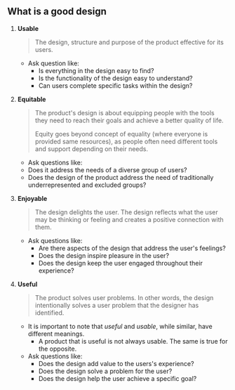 ## What is a good design

1. **Usable**
   >The design, structure and purpose of the product effective for its users.

   - Ask question like:
	   - Is everything in the design easy to find?
	   - Is the functionality of the design easy to understand?
	   - Can users complete specific tasks within the design?

2. **Equitable**
   
   >The product's design is about equipping people with the tools they need to reach their goals and achieve a better quality of life.
   >
   >Equity goes beyond concept of equality (where everyone is provided same resources), as people often need different tools and support depending on their needs.
	
	- Ask questions like:
	- Does it address the needs of a diverse group of users?
	- Does the design of the product address the need of traditionally underrepresented and excluded groups?

3. **Enjoyable**
   >The design delights the user. The design reflects what the user may be thinking or feeling and creates a positive connection with them.
   
   - Ask questions like:
	   - Are there aspects of the design that address the user's feelings?
	   - Does the design inspire pleasure in the user?
	   - Does the design keep the user engaged throughout their experience?

4. **Useful**
   > The product solves user problems. In other words, the design intentionally solves a user problem that the designer has identified.
   
   - It is important to note that *useful* and *usable*, while similar, have different meanings. 
	   - A product that is useful is not always usable. The same is true for the opposite.
   - Ask questions like:
	   - Does the design add value to the users's experience?
	   - Does the design solve a problem for the user?
	   - Does the design help the user achieve a specific goal?



